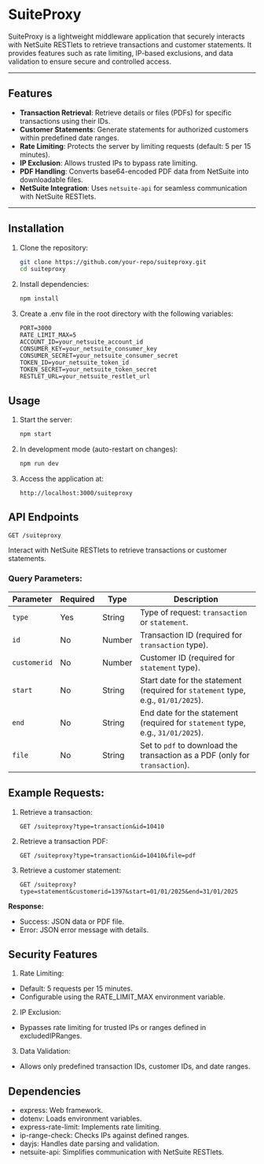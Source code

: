 # SuiteProxy

SuiteProxy is a lightweight middleware application that securely interacts with NetSuite RESTlets to retrieve transactions and customer statements. It provides features such as rate limiting, IP-based exclusions, and data validation to ensure secure and controlled access.

---

## Features

- **Transaction Retrieval**: Retrieve details or files (PDFs) for specific transactions using their IDs.
- **Customer Statements**: Generate statements for authorized customers within predefined date ranges.
- **Rate Limiting**: Protects the server by limiting requests (default: 5 per 15 minutes).
- **IP Exclusion**: Allows trusted IPs to bypass rate limiting.
- **PDF Handling**: Converts base64-encoded PDF data from NetSuite into downloadable files.
- **NetSuite Integration**: Uses `netsuite-api` for seamless communication with NetSuite RESTlets.

---

## Installation

1. Clone the repository:
   ```bash
   git clone https://github.com/your-repo/suiteproxy.git
   cd suiteproxy

2. Install dependencies:
   ```bash
   npm install

3. Create a .env file in the root directory with the following variables:

   ```
   PORT=3000
   RATE_LIMIT_MAX=5
   ACCOUNT_ID=your_netsuite_account_id
   CONSUMER_KEY=your_netsuite_consumer_key
   CONSUMER_SECRET=your_netsuite_consumer_secret
   TOKEN_ID=your_netsuite_token_id
   TOKEN_SECRET=your_netsuite_token_secret
   RESTLET_URL=your_netsuite_restlet_url

## Usage
1. Start the server:
   ```bash
   npm start

2. In development mode (auto-restart on changes):
   ```bash
   npm run dev


3. Access the application at:
   ```
   http://localhost:3000/suiteproxy

## API Endpoints

    GET /suiteproxy

Interact with NetSuite RESTlets to retrieve transactions or customer statements.

### Query Parameters:

| Parameter    | Required | Type   | Description                                                                 |
|--------------|----------|--------|-----------------------------------------------------------------------------|
| `type`       | Yes      | String | Type of request: `transaction` or `statement`.                             |
| `id`         | No       | Number | Transaction ID (required for `transaction` type).                         |
| `customerid` | No       | Number | Customer ID (required for `statement` type).                              |
| `start`      | No       | String | Start date for the statement (required for `statement` type, e.g., `01/01/2025`). |
| `end`        | No       | String | End date for the statement (required for `statement` type, e.g., `31/01/2025`).   |
| `file`       | No       | String | Set to `pdf` to download the transaction as a PDF (only for `transaction`).   |


## Example Requests:
1. Retrieve a transaction:
   ```
   GET /suiteproxy?type=transaction&id=10410

2. Retrieve a transaction PDF:
   ```
   GET /suiteproxy?type=transaction&id=10410&file=pdf

3. Retrieve a customer statement:
   ```
   GET /suiteproxy?type=statement&customerid=1397&start=01/01/2025&end=31/01/2025

**Response:**
- Success: JSON data or PDF file.
- Error: JSON error message with details.

## Security Features
1.	Rate Limiting:
- Default: 5 requests per 15 minutes.
- Configurable using the RATE_LIMIT_MAX environment variable.
2.	IP Exclusion:
- Bypasses rate limiting for trusted IPs or ranges defined in excludedIPRanges.
3.	Data Validation:
- Allows only predefined transaction IDs, customer IDs, and date ranges.

## Dependencies
- express: Web framework.
- dotenv: Loads environment variables.
- express-rate-limit: Implements rate limiting.
- ip-range-check: Checks IPs against defined ranges.
- dayjs: Handles date parsing and validation.
- netsuite-api: Simplifies communication with NetSuite RESTlets.